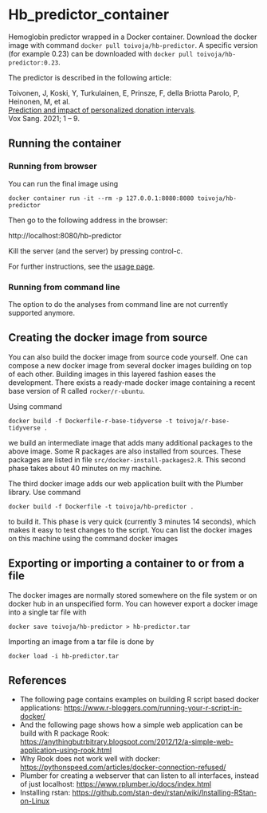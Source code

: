 # Hb_predictor_container

Hemoglobin predictor wrapped in a Docker container. Download
the docker image with command `docker pull toivoja/hb-predictor`.
A specific version (for example 0.23) can be downloaded with `docker pull toivoja/hb-predictor:0.23`.

The predictor is described in the following article:

Toivonen, J, Koski, Y, Turkulainen, E, Prinsze, F, della Briotta Parolo, P, Heinonen, M, et al.  
[Prediction and impact of personalized donation intervals](https://onlinelibrary.wiley.com/doi/10.1111/vox.13223).  
Vox Sang. 2021; 1 – 9.


## Running the container

### Running from browser

You can run the final image using

```docker container run -it --rm -p 127.0.0.1:8080:8080 toivoja/hb-predictor```  

Then go to the following address in the browser:

http://localhost:8080/hb-predictor

Kill the server (and the server) by pressing control-c.

For further instructions, see the [usage page](usage.md).

### Running from command line

The option to do
the analyses from command line are not currently supported anymore. 

## Creating the docker image from source

You can also build the docker image from source code yourself.
One can compose a new docker image from several docker images building on top
of each other. Building images in this layered fashion eases the development.
There exists a ready-made docker image containing a recent base version of R
called `rocker/r-ubuntu`.

Using command

```docker build -f Dockerfile-r-base-tidyverse -t toivoja/r-base-tidyverse .```

we build an intermediate image that adds many additional packages to the above image.
Some R packages are also installed from sources.
These packages are listed in file `src/docker-install-packages2.R`.
This second phase takes about 40 minutes on my machine.

The third docker image adds our web application built with the Plumber library.
Use command

```docker build -f Dockerfile -t toivoja/hb-predictor .```

to build it. This phase is very quick (currently 3 minutes 14 seconds), which makes it easy to test changes to the script.
You can list the docker images on this machine using the command
docker images


## Exporting or importing a container to or from a file

The docker images are normally stored somewhere on the file system
or on docker hub in an unspecified form.
You can however export a docker image into a single tar file with

```docker save toivoja/hb-predictor > hb-predictor.tar```
   
Importing an image from a tar file is done by

```docker load -i hb-predictor.tar```

## References

- The following page contains examples on building R script based docker applications:
  https://www.r-bloggers.com/running-your-r-script-in-docker/
- And the following page shows how a simple web application can be build with R package Rook:
  https://anythingbutrbitrary.blogspot.com/2012/12/a-simple-web-application-using-rook.html
- Why Rook does not work well with docker:
  https://pythonspeed.com/articles/docker-connection-refused/
- Plumber for creating a webserver that can listen to all interfaces, instead of just localhost:
  https://www.rplumber.io/docs/index.html
- Installing rstan:
  https://github.com/stan-dev/rstan/wiki/Installing-RStan-on-Linux
